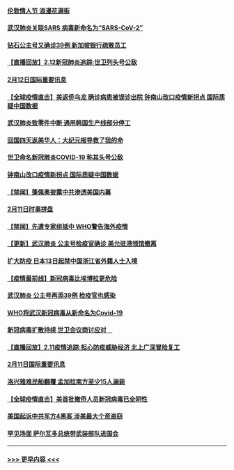 #### [伦敦情人节 浪漫花满街](../pages/prog202/a102775786.md?t=02130544) 
#### [武汉肺炎关联SARS 病毒新命名为“SARS-CoV-2”](../pages/prog202/a102775719.md?t=02130544) 
#### [钻石公主号又确诊39例 新加坡银行疏散员工](../pages/prog202/a102775691.md?t=02130544) 
#### [【直播回放】2.12新冠肺炎追踪:世卫列头号公敌](../pages/prog202/a102775541.md?t=02130544) 
#### [2月12日国际重要讯息](../pages/prog202/a102775437.md?t=02130544) 
#### [【全球疫情直击】美返侨乌龙 确诊病患被误诊出院 钟南山改口疫情新拐点 国际质疑中国数据](../pages/prog202/a102775378.md?t=02130544) 
#### [武汉肺炎致零件中断 通用韩国生产线部分停工](../pages/prog202/a102775365.md?t=02130544) 
#### [回国四天返美华人：大纪元报导救了我的命](../pages/prog202/a102775342.md?t=02130544) 
#### [世卫命名新冠肺炎COVID-19 称其头号公敌](../pages/prog202/a102775196.md?t=02130544) 
#### [钟南山改口疫情新拐点 国际质疑中国数据](../pages/prog202/a102775178.md?t=02130544) 
#### [【禁闻】蓬佩奥披露中共渗透美国内幕](../pages/prog202/a102775129.md?t=02130544) 
#### [2月11日时事拼盘](../pages/prog202/a102775140.md?t=02130544) 
#### [【禁闻】先遣专家组抵中 WHO警告海外疫情](../pages/prog202/a102775112.md?t=02130544) 
#### [【更新】武汉肺炎 公主号检疫官确诊 美允驻港领馆撤离](../pages/prog202/a102770740.md?t=02130544) 
#### [扩大防疫 日本13日起禁中国浙江省外籍人士入境](../pages/prog202/a102775051.md?t=02130544) 
#### [【疫情最前线】新冠病毒比埃博拉更危险](../pages/prog202/a102775043.md?t=02130544) 
#### [武汉肺炎 公主号再添39例 检疫官也感染](../pages/prog202/a102775031.md?t=02130544) 
#### [WHO将武汉新冠病毒从新命名为Covid-19](../pages/prog202/a102774891.md?t=02130544) 
#### [新冠病毒扩散持续 世卫会议商讨应对　](../pages/prog202/a102774850.md?t=02130544) 
#### [【直播回放】2.11疫情追踪:担心防疫威胁经济 北上广深冒险复工](../pages/prog202/a102774741.md?t=02130544) 
#### [2月11日国际重要讯息](../pages/prog202/a102774621.md?t=02130544) 
#### [洛兴雅难民船翻覆 孟加拉南方至少15人溺毙](../pages/prog202/a102774586.md?t=02130544) 
#### [【全球疫情直击】美首批撤侨人员新冠病毒已全阴性](../pages/prog202/a102774523.md?t=02130544) 
#### [美国起诉中共军方4黑客 涉美最大个资盗窃](../pages/prog202/a102774508.md?t=02130544) 
#### [罕见场面  萨尔瓦多总统带武装部队进国会](../pages/prog202/a102774494.md?t=02130544) 

----
#### [ >>> 更早内容 <<< ](../indexes/prog202-earlier.md)
